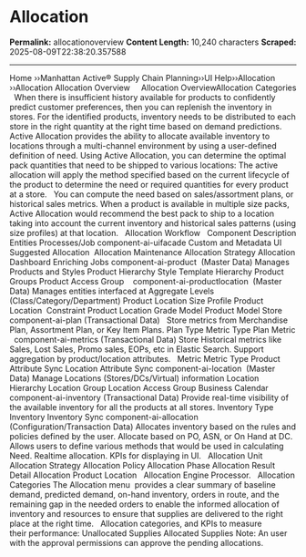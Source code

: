 # Allocation

**Permalink:** allocationoverview
**Content Length:** 10,240 characters
**Scraped:** 2025-08-09T22:38:20.357588

---

Home &rsaquo;&rsaquo;Manhattan Active® Supply Chain Planning&rsaquo;&rsaquo;UI Help&rsaquo;&rsaquo;Allocation ››Allocation Allocation Overview &nbsp; &nbsp; Allocation OverviewAllocation Categories &nbsp; When there is insufficient history available for products to confidently predict customer preferences, then you can&nbsp;replenish the inventory in stores. For the identified&nbsp;products, inventory needs to be distributed to each store in the right quantity at the right time based on demand predictions. Active Allocation provides the ability to allocate available inventory to locations through a multi-channel environment by using a user-defined definition of need. Using Active Allocation, you can&nbsp;determine the optimal pack quantities that need to be shipped to various locations: The active allocation will&nbsp;apply the method specified based on the current lifecycle of the product to determine the need or required quantities for every product at a store. &nbsp; You can compute the need based on sales/assortment plans, or historical sales metrics. When a product is available in multiple size packs, Active Allocation would recommend the best pack to ship to a location taking into account the current inventory and historical sales patterns (using size profiles) at that location. &nbsp; Allocation Workflow &nbsp; Component Description Entities Processes/Job component-ai-uifacade Custom and Metadata UI Suggested Allocation&nbsp; Allocation Maintenance Allocation Strategy Allocation Dashboard Enriching Jobs component-ai-product&nbsp; (Master Data) Manages Products and Styles Product Hierarchy Style Template Hierarchy Product Groups Product Access Group&nbsp; &nbsp; component-ai-productlocation&nbsp; (Master Data) Manages entities interfaced at Aggregate Levels (Class/Category/Department) Product Location Size Profile Product Location&nbsp; Constraint Product Location Grade Model Product Model Store &nbsp; component-ai-plan (Transactional Data) &nbsp; Store metrics from Merchandise Plan, Assortment Plan, or Key Item Plans. Plan Type Metric Type Plan Metric &nbsp; component-ai-metrics (Transactional Data) Store Historical metrics like Sales, Lost Sales, Promo sales, EOPs, etc in Elastic Search. Support aggregation by product/location attributes. &nbsp; Metric Metric Type Product Attribute Sync Location Attribute Sync component-ai-location&nbsp; (Master Data) Manage Locations (Stores/DCs/Virtual) information Location Hierarchy Location Group Location Access Group Business Calendar &nbsp; component-ai-inventory (Transactional Data) Provide real-time visibility of the available inventory for all the products at all stores. Inventory Type Inventory Inventory Sync component-ai-allocation (Configuration/Transaction Data) Allocates inventory based on the rules and policies defined by the user. Allocate based on PO, ASN, or On Hand at DC. Allows users to define various methods that would be used in calculating Need. Realtime allocation. KPIs for displaying in UI. &nbsp; Allocation&nbsp;Unit Allocation Strategy Allocation Policy Allocation Phase Allocation Result Detail Allocation Product Location &nbsp; Allocation Engine Processor. &nbsp; Allocation Categories The Allocation menu &nbsp;provides a clear summary of baseline demand, predicted demand, on-hand inventory, orders in route, and the remaining gap in the needed orders to enable the informed allocation of inventory and resources to ensure that supplies are delivered to the right place at the right time. &nbsp; Allocation&nbsp;categories, and KPIs to measure their&nbsp;performance: Unallocated Supplies Allocated Supplies Note: An user with the approval permissions can approve the pending allocations.&nbsp; &nbsp; &nbsp;